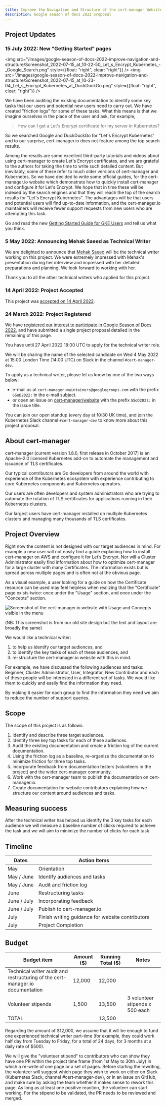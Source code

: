 ```yaml
---
title: Improve the Navigation and Structure of the cert-manager Website
description: Google season of docs 2022 proposal
---
```


## Project Updates

### 15 July 2022: New "Getting Started" pages

<img src="/images/google-season-of-docs-2022-improve-navigation-and-structure/Screenshot_2022-07-15_at_10-22-50_Let_s_Encrypt_Kubernetes_-_Google_Search.png" style={{float: "right", clear: "right"}} />
<img src="/images/google-season-of-docs-2022-improve-navigation-and-structure/Screenshot_2022-07-15_at_10-23-04_Let_s_Encrypt_Kubernetes_at_DuckDuckGo.png" style={{float: "right", clear: "right"}} />

We have been auditing the existing documentation to identify some key tasks that our users and potential new users need to carry out.
We have created "friction logs" for some of these tasks.
What this means is that we imagine ourselves in the place of the user and ask, for example,

> How can I get a Let's Encrypt certificate for my server in Kubernetes?

So we searched Google and DuckDuckGo for "Let's Encrypt Kubernetes" and to our surprise, cert-manager.io does not feature among the top search results.

Among the results are some excellent third-party tutorials and videos about using cert-manager to create Let's Encrypt certificates,
and we are grateful to the authors for taking the time to write such detailed content.
But inevitably, some of these refer to much older versions of cert-manager and Kubernetes.
So we have decided to write some official guides, for the cert-manager.io website which demonstrate how to quickly install cert-manager and configure it for Let's Encrypt.
We hope that in time these will be indexed by the search engines and that they will reach the top of the search results for "Let's Encrypt Kubernetes".
The advantages will be that users and potential users will find up-to-date information,
and the cert-manager.io maintainers will receive fewer support requests from new users who are attempting this task.

Go and read the new [Getting Started Guide for GKE Users](../../../getting-started) and tell us what you think.

<div style={{clear: "both"}} />

### 5 May 2022: Announcing Mehak Saeed as Technical Writer

We are delighted to announce that [Mehak Saeed](https://www.linkedin.com/in/mehak-saeed-29121a12a) will be the technical writer working on this project.
We were extremely impressed with Mehak's presentation during her interview and impressed with her detailed preparations and planning.
We look forward to working with her.

Thank you to all the other technical writers who applied for this project.

### 14 April 2022: Project Accepted

This project was [accepted on 14 April 2022](https://developers.google.com/season-of-docs/docs/participants).

### 24 March 2022: Project Registered

We have [registered our interest to  participate in Google Season of Docs 2022](https://github.com/google/season-of-docs/pull/483),
and have submitted a single project proposal detailed in the remaining of this
page.

You have until 27 April 2022 18:00 UTC to apply for the technical writer role.

We will be sharing the name of the selected candidate on Wed 4 May 2022 at
15:00 London Time (14:00 UTC) on Slack in the channel `#cert-manager-dev`.

To apply as a technical writer, please let us know by one of the two ways
below:

- e-mail us at `cert-manager-maintainers@googlegroups.com` with the prefix
  `GSoD2022:` in the e-mail subject.
- or open an issue on
  [cert-manager/website](https://github.com/cert-manager/website) with the
  prefix `GSoD2022:` in the issue title.

You can join our open standup (every day at 10:30 UK time), and join the
Kubernetes Slack channel `#cert-manager-dev` to know more about this project
proposal.

## About cert-manager

cert-manager (current version 1.8.0, first release in October 2017) is an Apache-2.0 licensed Kubernetes add-on to automate the management and issuance of TLS certificates.

Our typical contributors are Go developers from around the world with experience of the Kubernetes ecosystem with experience contributing to core Kubernetes components and Kubernetes operators.

Our users are often developers and system administrators who are trying to automate the rotation of TLS certificates for applications running in their Kubernetes clusters.

Our largest users have cert-manager installed on multiple Kubernetes clusters and managing many thousands of TLS certificates.

## Project Overview

Right now the content is not designed with our target audiences in mind.
For example a new user will not easily find a guide explaining how to install cert-manager on AWS and configure it for Let’s Encrypt.
Nor will a Cluster Administrator easily find information about how to optimize cert-manager for a large cluster with many Certificates.
The information exists but is spread across multiple pages and is often not at the obvious page.

As a visual example, a user looking for a guide on how the Certificate resource can be used may feel helpless when realizing that the "Certificate" page exists twice: once under the "Usage" section, and once under the "Concepts" section.

![Screenshot of the cert-manager.io website with Usage and Concepts visible in the menu](/images/google-season-of-docs-2022-improve-navigation-and-structure.png)

(NB: This screenshot is from our old site design but the text and layout are broadly the same)

We would like a technical writer:

1. to help us identify our target audiences, and
2. to identify the key tasks of each of these audiences, and
3. re-structure the cert-manager.io website with this in mind.

For example, we have discussed the following audiences and tasks: Beginner, Cluster Administrator, User, Integrator, New Contributor
and each of these people will be interested in a different set of tasks.
We would like them to quickly and easily find the information they need.

By making it easier for each group to find the information they need we aim to reduce the number of support queries.

## Scope

The scope of this project is as follows:

1. Identify and describe three target audiences.
2. Identify three key top tasks for each of these audiences.
3. Audit the existing documentation and create a friction log of the current documentation.
4. Using the friction log as a baseline, re-organize the documentation to minimize friction for three top tasks.
6. Incorporate feedback from documentation testers (volunteers in the project) and the wider cert-manager community.
7. Work with the cert-manager team to publish the documentation on cert-manager.io.
8. Create documentation for website contributors explaining how we structure our content around audiences and tasks.

## Measuring success

After the technical writer has helped us identify the 3 key tasks for each audience
we will measure a baseline number of clicks required to achieve the task and we will aim to minimize the number of clicks for each task.

## Timeline

| Dates       | Action Items                                     |
|-------------|--------------------------------------------------|
| May         | Orientation                                      |
| May / June  | Identify audiences and tasks                     |
| May / June  | Audit and friction log                           |
| June        | Restructuring tasks                              |
| June / July | Incorporating feedback                           |
| June / July | Publish to cert-manager.io                       |
| July        | Finish writing guidance for website contributors |
| July        | Project Completion                               |

## Budget

|                                  Budget item                                  | Amount  ($) | Running Total ($) |              Notes              |
|-------------------------------------------------------------------------------|-------------|-------------------|---------------------------------|
| Technical writer audit and restructuring of the cert-manager.io documentation | 12,000      | 12,000            |                                 |
| Volunteer stipends                                                            | 1,500       | 13,500            | 3 volunteer stipends x 500 each |
| TOTAL                                                                         |             | 13,500            |                                 |

Regarding the amount of $12,000, we assume that it will be enough to fund one experienced technical writer
part-time (for example, they could work half day from Tuesday to Friday, for a total of 24 days, for 3 months
at a daily rate of $500).

We will give the "volunteer stipend" to contributors who can show they have one PR within the project
time frame (from 1st May to 30th July) in which a re-write of one page or a set of pages. Before
starting the rewriting, the volunteer will suggest which page they wish to work on either on Slack
(Kubernetes Slack, channel #cert-manager-dev), or in an issue on GitHub, and make sure by asking the
team whether it makes sense to rework this page. As long as at least one positive reaction, the
volunteer can start working. For the stipend to be validated, the PR needs to be reviewed and merged.
